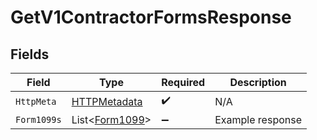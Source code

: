 # GetV1ContractorFormsResponse


## Fields

| Field                                                   | Type                                                    | Required                                                | Description                                             |
| ------------------------------------------------------- | ------------------------------------------------------- | ------------------------------------------------------- | ------------------------------------------------------- |
| `HttpMeta`                                              | [HTTPMetadata](../../Models/Components/HTTPMetadata.md) | :heavy_check_mark:                                      | N/A                                                     |
| `Form1099s`                                             | List<[Form1099](../../Models/Components/Form1099.md)>   | :heavy_minus_sign:                                      | Example response                                        |